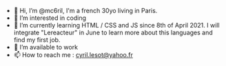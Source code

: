 - 👋 Hi, I’m @mc6ril, I'm a french 30yo living in Paris.
- 👀 I’m interested in coding
- 🌱 I’m currently learning HTML / CSS and JS since 8th of April 2021. I will integrate "Lereacteur" in June to learn more about this languages and find my first job.
- 💞️ I’m available to work 
- 📫 How to reach me : cyril.lesot@yahoo.fr 

<!---
mc6ril/mc6ril is a ✨ special ✨ repository because its `README.md` (this file) appears on your GitHub profile.
You can click the Preview link to take a look at your changes.
--->
